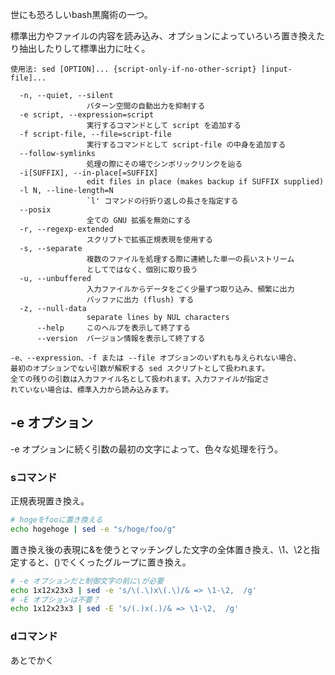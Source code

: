 世にも恐ろしいbash黒魔術の一つ。

標準出力やファイルの内容を読み込み、オプションによっていろいろ置き換えたり抽出したりして標準出力に吐く。

```
使用法: sed [OPTION]... {script-only-if-no-other-script} [input-file]...

  -n, --quiet, --silent
                 パターン空間の自動出力を抑制する
  -e script, --expression=script
                 実行するコマンドとして script を追加する
  -f script-file, --file=script-file
                 実行するコマンドとして script-file の中身を追加する
  --follow-symlinks
                 処理の際にその場でシンボリックリンクを辿る
  -i[SUFFIX], --in-place[=SUFFIX]
                 edit files in place (makes backup if SUFFIX supplied)
  -l N, --line-length=N
                 `l' コマンドの行折り返しの長さを指定する
  --posix
                 全ての GNU 拡張を無効にする
  -r, --regexp-extended
                 スクリプトで拡張正規表現を使用する
  -s, --separate
                 複数のファイルを処理する際に連続した単一の長いストリーム
                 としてではなく、個別に取り扱う
  -u, --unbuffered
                 入力ファイルからデータをごく少量ずつ取り込み、頻繁に出力
                 バッファに出力 (flush) する
  -z, --null-data
                 separate lines by NUL characters
      --help     このヘルプを表示して終了する
      --version  バージョン情報を表示して終了する

-e、--expression、-f または --file オプションのいずれも与えられない場合、
最初のオプションでない引数が解釈する sed スクリプトとして扱われます。
全ての残りの引数は入力ファイル名として扱われます。入力ファイルが指定さ
れていない場合は、標準入力から読み込みます。
```

## -e オプション

-e オプションに続く引数の最初の文字によって、色々な処理を行う。

### sコマンド

正規表現置き換え。

```bash
# hogeをfooに置き換える
echo hogehoge | sed -e "s/hoge/foo/g"
```
置き換え後の表現に&を使うとマッチングした文字の全体置き換え、\1、\2と指定すると、()でくくったグループに置き換え。

```bash
# -e オプションだと制御文字の前に\が必要
echo 1x12x23x3 | sed -e 's/\(.\)x\(.\)/& => \1-\2,  /g'
# -E オプションは不要？
echo 1x12x23x3 | sed -E 's/(.)x(.)/& => \1-\2,  /g'
```

### dコマンド
あとでかく